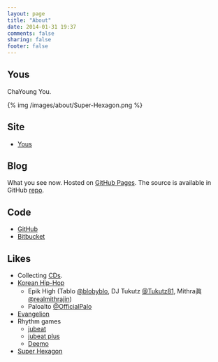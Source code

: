 ```yaml
---
layout: page
title: "About"
date: 2014-01-31 19:37
comments: false
sharing: false
footer: false
---
```


## Yous

ChaYoung You.

{% img /images/about/Super-Hexagon.png %}

## Site

- [Yous](http://yous.be)

## Blog

What you see now. Hosted on [GitHub Pages][]. The source is available in GitHub [repo][].

[GitHub Pages]: http://pages.github.com
[repo]: http://github.com/yous/yous.github.io

## Code

- [GitHub](http://github.com/yous)
- [Bitbucket](http://bitbucket.org/yous)

## Likes

- Collecting [CDs](/about/cds).
- [Korean Hip-Hop](http://hiphopplaya.com)
    - Epik High (Tablo [@blobyblo][], DJ Tukutz [@Tukutz81][], Mithra眞 [@realmithrajin][])
    - Paloalto [@OfficialPalo][]
- [Evangelion](http://www.evangelion.co.jp)
- Rhythm games
    - [jubeat](http://s.ubit.info/yous)
    - [jubeat plus](https://itunes.apple.com/jp/app/jubeat-plus/id395192484?mt=8)
    - [Deemo](https://itunes.apple.com/kr/app/deemo/id700637744?mt=8)
- [Super Hexagon](http://superhexagon.com)

[@blobyblo]: http://twitter.com/blobyblo
[@Tukutz81]: http://twitter.com/Tukutz81
[@realmithrajin]: http://twitter.com/realmithrajin
[@OfficialPalo]: http://twitter.com/OfficialPalo
